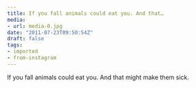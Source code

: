 ```yaml
---
title: If you fall animals could eat you. And that…
media:
- url: media-0.jpg
date: "2011-07-23T09:50:54Z"
draft: false
tags:
- imported
- from-instagram
---
```

If you fall animals could eat you. And that might make them sick.
